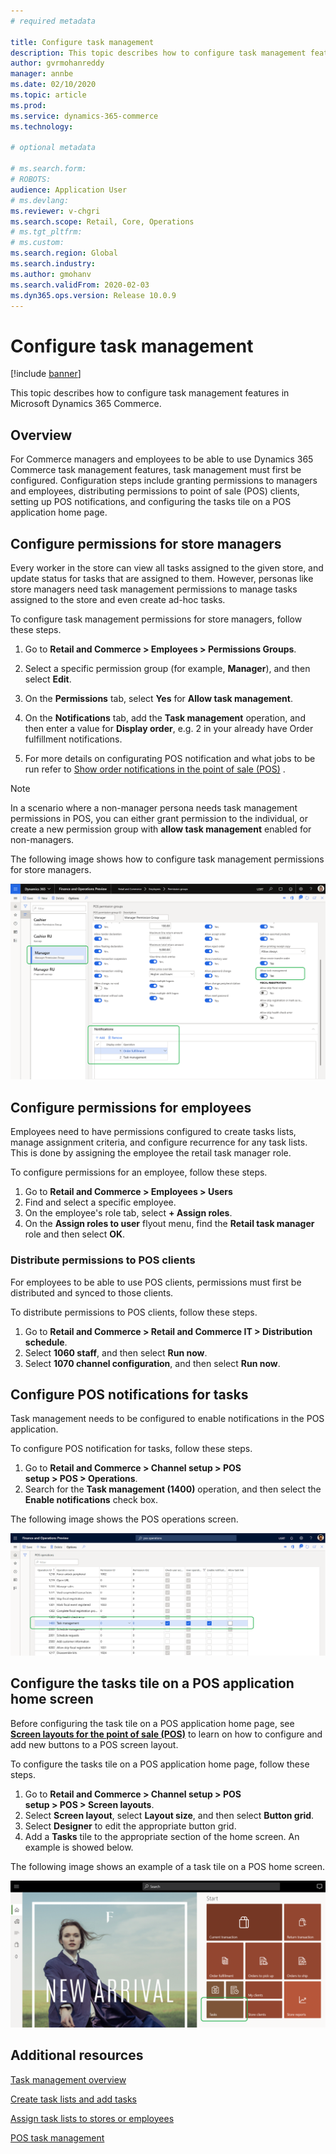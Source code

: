 ```yaml
---
# required metadata

title: Configure task management
description: This topic describes how to configure task management features in Microsoft Dynamics 365 Commerce.
author: gvrmohanreddy
manager: annbe
ms.date: 02/10/2020
ms.topic: article
ms.prod: 
ms.service: dynamics-365-commerce
ms.technology: 

# optional metadata

# ms.search.form:  
# ROBOTS: 
audience: Application User
# ms.devlang: 
ms.reviewer: v-chgri
ms.search.scope: Retail, Core, Operations
# ms.tgt_pltfrm: 
# ms.custom: 
ms.search.region: Global
ms.search.industry: 
ms.author: gmohanv
ms.search.validFrom: 2020-02-03
ms.dyn365.ops.version: Release 10.0.9
---
```


# Configure task management

[!include [banner](includes/banner.md)]

This topic describes how to configure task management features in Microsoft Dynamics 365 Commerce.

## Overview

For Commerce managers and employees to be able to use Dynamics 365 Commerce task management features, task management must first be configured. Configuration steps include granting permissions to managers and employees, distributing permissions to point of sale (POS) clients, setting up POS notifications, and configuring the tasks tile on a POS application home page. 

## Configure permissions for store managers

Every worker in the store can view all tasks assigned to the given store, and update status for tasks that are assigned to them. However, personas like store managers need task management permissions to manage tasks assigned to the store and even create ad-hoc tasks. 

To configure task management permissions for store managers, follow these steps.

1. Go to **Retail and Commerce \> Employees \> Permissions Groups**.
1. Select a specific permission group (for example, **Manager**), and then select **Edit**. 
1. On the **Permissions** tab, select **Yes** for **Allow task management**.


1. On the **Notifications** tab, add the **Task management** operation, and then enter a value for **Display order**, e.g. 2 in your already have Order fulfillment notifications.  
1. For more details on configurating POS notification and what jobs to be run refer to [Show order notifications in the point of sale (POS)](https://docs.microsoft.com/en-us/dynamics365/retail/notifications-pos?toc=/dynamics365/commerce/toc.json) .
	
> [!NOTE]
> In a scenario where a non-manager persona needs task management permissions in POS, you can either grant permission to the individual, or create a new permission group with **allow task management** enabled for non-managers. 

The following image shows how to configure task management permissions for store managers.

![Dynamics 365 Commerce - Task management configuration](media/HQ-POS-Tasks-Notifications-User-Permission.png)

## Configure permissions for employees

Employees need to have permissions configured to create tasks lists, manage assignment criteria, and configure recurrence for any task lists. This is done by assigning the employee the retail task manager role.

To configure permissions for an employee, follow these steps. 

1. Go to **Retail and Commerce \> Employees \> Users** 
1. Find and select a specific employee. 
1. On the employee's role tab, select **+ Assign roles**.
1. On the **Assign roles to user** flyout menu, find the **Retail task manager** role and then select **OK**.

### Distribute permissions to POS clients

For employees to be able to use POS clients, permissions must first be distributed and synced to those clients.

To distribute permissions to POS clients, follow these steps.

1. Go to **Retail and Commerce \> Retail and Commerce IT \> Distribution schedule**.
1. Select **1060 staff**, and then select **Run now**.
1. Select **1070 channel configuration**, and then select **Run now**. 

## Configure POS notifications for tasks

Task management needs to be configured to enable notifications in the POS application. 

To configure POS notification for tasks, follow these steps.

1. Go to **Retail and Commerce \> Channel setup \> POS setup \> POS \> Operations**.
1. Search for the **Task management (1400)** operation, and then select the **Enable notifications** check box. 

The following image shows the POS operations screen.

![Task management configuration](media/HQ-POS-Tasks-Notifications.png)
  
## Configure the tasks tile on a POS application home screen

Before configuring the task tile on a POS application home page, see [**Screen layouts for the point of sale (POS)**](pos-screen-layouts.md) to learn on how to configure and add new buttons to a POS screen layout.

To configure the tasks tile on a POS application home page, follow these steps.

1. Go to **Retail and Commerce \> Channel setup \> POS setup \> POS \> Screen layouts**.
1. Select **Screen layout**, select **Layout size**, and then select **Button grid**.
1. Select **Designer** to edit the appropriate button grid.
1. Add a **Tasks** tile to the appropriate section of the home screen. An example is showed below.

The following image shows an example of a task tile on a POS home screen.

![Task management - Task tile on a POS home screen](media/POS-home-screen-tasks-button-image.png)


## Additional resources

[Task management overview](task-mgmt-overview.md)

[Create task lists and add tasks](task-mgmt-create-lists.md)

[Assign task lists to stores or employees](task-mgmt-assign-lists.md)

[POS task management](task-mgmt-POS.md)
